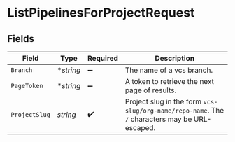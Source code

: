 # ListPipelinesForProjectRequest


## Fields

| Field                                                                                          | Type                                                                                           | Required                                                                                       | Description                                                                                    |
| ---------------------------------------------------------------------------------------------- | ---------------------------------------------------------------------------------------------- | ---------------------------------------------------------------------------------------------- | ---------------------------------------------------------------------------------------------- |
| `Branch`                                                                                       | **string*                                                                                      | :heavy_minus_sign:                                                                             | The name of a vcs branch.                                                                      |
| `PageToken`                                                                                    | **string*                                                                                      | :heavy_minus_sign:                                                                             | A token to retrieve the next page of results.                                                  |
| `ProjectSlug`                                                                                  | *string*                                                                                       | :heavy_check_mark:                                                                             | Project slug in the form `vcs-slug/org-name/repo-name`. The `/` characters may be URL-escaped. |